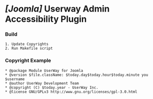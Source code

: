 # _[Joomla]_ Userway Admin Accessibility Plugin

### Build

    1. Update Copyrights
    2. Run Makefile script

### Copyright Example 

    * @package Module UserWay for Joomla
    * @version $file.className: $today.day$today.hour$today.minute you $username
    * @author UserWay Development Team
    * @copyright (C) $today.year - UserWay Inc.
    * @license GNU/GPLv3 http://www.gnu.org/licenses/gpl-3.0.html